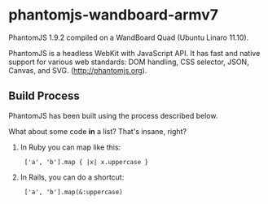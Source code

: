 phantomjs-wandboard-armv7
=========================

PhantomJS 1.9.2 compiled on a WandBoard Quad (Ubuntu Linaro 11.10).

PhantomJS is a headless WebKit with JavaScript API. It has fast and native support for various web 
standards: DOM handling, CSS selector, JSON, Canvas, and SVG. (http://phantomjs.org).

Build Process
-------------

PhantomJS has been built using the process described below.

What about some code **in** a list? That's insane, right?

1. In Ruby you can map like this:

        ['a', 'b'].map { |x| x.uppercase }

2. In Rails, you can do a shortcut:

        ['a', 'b'].map(&:uppercase)
